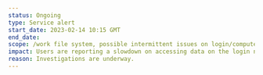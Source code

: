 ```yaml
---
status: Ongoing
type: Service alert
start_date: 2023-02-14 10:15 GMT
end_date: 
scope: /work file system, possible intermittent issues on login/compute nodes
impact: Users are reporting a slowdown on accessing data on the login nodes. The HPE team are investgating. 
reason: Investigations are underway. 
---
```


